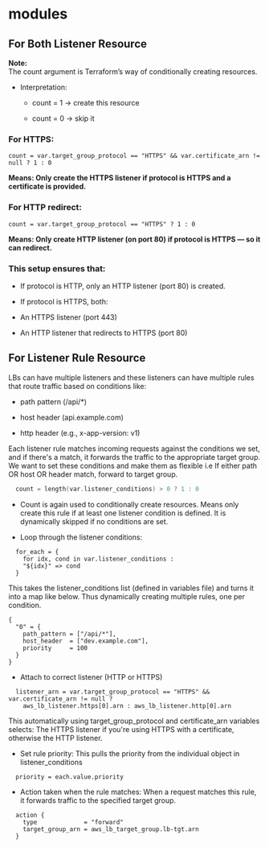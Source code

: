 # modules

## For Both Listener Resource
**Note:**  
The count argument is Terraform’s way of conditionally creating resources.

- Interpretation:
    - count = 1 → create this resource

    - count = 0 → skip it

### For HTTPS:

```
count = var.target_group_protocol == "HTTPS" && var.certificate_arn != null ? 1 : 0
```
**Means: Only create the HTTPS listener if protocol is HTTPS and a certificate is provided.**

### For HTTP redirect:
```
count = var.target_group_protocol == "HTTPS" ? 1 : 0
```
**Means: Only create HTTP listener (on port 80) if protocol is HTTPS — so it can redirect.**

### This setup ensures that:

- If protocol is HTTP, only an HTTP listener (port 80) is created.

- If protocol is HTTPS, both:

- An HTTPS listener (port 443)

- An HTTP listener that redirects to HTTPS (port 80)

## For Listener Rule Resource
LBs can have multiple listeners and these listeners can have multiple rules that route traffic based on conditions like:
- path pattern (/api/*)

- host header (api.example.com)

- http header (e.g., x-app-version: v1)

Each listener rule matches incoming requests against the conditions we set, and if there's a match, it forwards the traffic to the appropriate target group. We want to set these conditions and make them as flexible i.e If either path OR host OR header match, forward to target group.

```h
  count = length(var.listener_conditions) > 0 ? 1 : 0
```
- Count is again used to conditionally create resources. Means only create this rule if at least one listener condition is defined. It is dynamically skipped if no conditions are set.  

- Loop through the listener conditions:
```
  for_each = {
    for idx, cond in var.listener_conditions :
    "${idx}" => cond
  }

```
This takes the listener_conditions list (defined in variables file) and turns it into a map like below. Thus dynamically creating multiple rules, one per condition.
```
{
  "0" = {
    path_pattern = ["/api/*"],
    host_header  = ["dev.example.com"],
    priority     = 100
  }
}

```
- Attach to correct listener (HTTP or HTTPS)
```
  listener_arn = var.target_group_protocol == "HTTPS" && var.certificate_arn != null ?
    aws_lb_listener.https[0].arn : aws_lb_listener.http[0].arn

```
This automatically using target_group_protocol and certificate_arn variables selects: The HTTPS listener if you're using HTTPS with a certificate, otherwise the HTTP listener.

- Set rule priority: This pulls the priority from the individual object in listener_conditions
```
  priority = each.value.priority
``` 

- Action taken when the rule matches:  When a request matches this rule, it forwards traffic to the specified target group.

```
  action {
    type             = "forward"
    target_group_arn = aws_lb_target_group.lb-tgt.arn
  }
```




